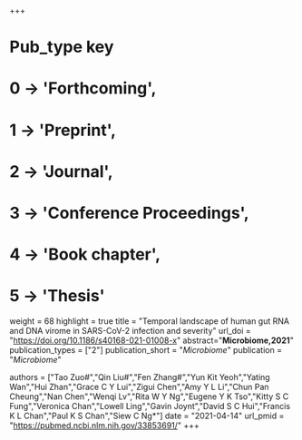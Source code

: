+++
# Pub_type key
# 0 -> 'Forthcoming',
# 1 -> 'Preprint',
# 2 -> 'Journal',
# 3 -> 'Conference Proceedings',
# 4 -> 'Book chapter',
# 5 -> 'Thesis'

weight = 68
highlight = true
title = "Temporal landscape of human gut RNA and DNA virome in SARS-CoV-2 infection and severity"
url_doi = "https://doi.org/10.1186/s40168-021-01008-x"
abstract="**Microbiome,2021**"
publication_types = ["2"]
publication_short = "*Microbiome*"
publication = "*Microbiome*"

authors = ["Tao Zuo#","Qin Liu#","Fen Zhang#","Yun Kit Yeoh","Yating Wan","Hui Zhan","Grace C Y Lui","Zigui Chen","Amy Y L Li","Chun Pan Cheung","Nan Chen","Wenqi Lv","Rita W Y Ng","Eugene Y K Tso","Kitty S C Fung","Veronica Chan","Lowell Ling","Gavin Joynt","David S C Hui","Francis K L Chan","Paul K S Chan","Siew C Ng*"]
date = "2021-04-14"
url_pmid = "https://pubmed.ncbi.nlm.nih.gov/33853691/"
+++
